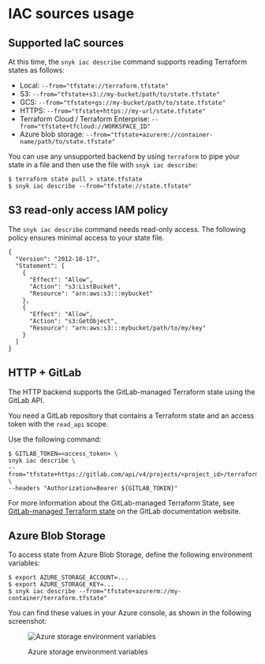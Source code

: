 # IAC sources usage

## **Supported IaC sources**

At this time, the `snyk iac describe` command supports reading Terraform states as follows:

* Local: `--from="tfstate://terraform.tfstate"`
* S3: `--from="tfstate+s3://my-bucket/path/to/state.tfstate"`
* GCS: `--from="tfstate+gs://my-bucket/path/to/state.tfstate"`
* HTTPS: `--from="tfstate+https://my-url/state.tfstate"`
* Terraform Cloud / Terraform Enterprise: `--from="tfstate+tfcloud://WORKSPACE_ID"`
* Azure blob storage: `--from="tfstate+azurerm://container-name/path/to/state.tfstate"`

You can use any unsupported backend by using `terraform` to pipe your state in a file and then use the file with `snyk iac describe`:

```
$ terraform state pull > state.tfstate
$ snyk iac describe --from="tfstate://state.tfstate"
```

## **S3 read-only access IAM policy**

The `snyk iac describe` command needs read-only access. The following policy ensures minimal access to your state file.

```
{
  "Version": "2012-10-17",
  "Statement": [
    {
      "Effect": "Allow",
      "Action": "s3:ListBucket",
      "Resource": "arn:aws:s3:::mybucket"
    },
    {
      "Effect": "Allow",
      "Action": "s3:GetObject",
      "Resource": "arn:aws:s3:::mybucket/path/to/my/key"
    }
  ]
}
```

## **HTTP + GitLab**

The HTTP backend supports the GitLab-managed Terraform state using the GitLab API.

You need a GitLab repository that contains a Terraform state and an access token with the `read_api` scope.

Use the following command:

```
$ GITLAB_TOKEN=<access_token> \
snyk iac describe \
--from="tfstate+https://gitlab.com/api/v4/projects/<project_id>/terraform/state/<path_to_state>" \
--headers "Authorization=Bearer ${GITLAB_TOKEN}"
```

For more information about the GitLab-managed Terraform State, see [GitLab-managed Terraform state](https://docs.gitlab.com/ee/user/infrastructure/terraform\_state.html) on the GitLab documentation website.

## **Azure Blob Storage**

To access state from Azure Blob Storage, define the following environment variables:

```
$ export AZURE_STORAGE_ACCOUNT=...
$ export AZURE_STORAGE_KEY=...
$ snyk iac describe --from="tfstate+azurerm://my-container/terraform.tfstate"
```

You can find these values in your Azure console, as shown in the following screenshot:

<figure><img src="https://docs.driftctl.com/assets/images/azure_storage_account_keys-ccb38d8792616d4376050fc6b715a6ef.png" alt="Azure storage environment variables"><figcaption><p>Azure storage environment variables</p></figcaption></figure>
